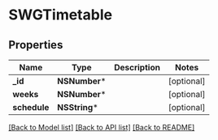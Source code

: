 # SWGTimetable

## Properties
Name | Type | Description | Notes
------------ | ------------- | ------------- | -------------
**_id** | **NSNumber*** |  | [optional] 
**weeks** | **NSNumber*** |  | [optional] 
**schedule** | **NSString*** |  | [optional] 

[[Back to Model list]](../README.md#documentation-for-models) [[Back to API list]](../README.md#documentation-for-api-endpoints) [[Back to README]](../README.md)


